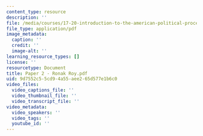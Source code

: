 ```yaml
---
content_type: resource
description: ''
file: /media/courses/17-20-introduction-to-the-american-political-process-fall-2020/paper-2-ronak-roy.pdf
file_type: application/pdf
image_metadata:
  caption: ''
  credit: ''
  image-alt: ''
learning_resource_types: []
license: ''
resourcetype: Document
title: Paper 2 - Ronak Roy.pdf
uid: 9d7552c5-5cd9-4a55-aee2-65d577e1b6c0
video_files:
  video_captions_file: ''
  video_thumbnail_file: ''
  video_transcript_file: ''
video_metadata:
  video_speakers: ''
  video_tags: ''
  youtube_id: ''
---
```

